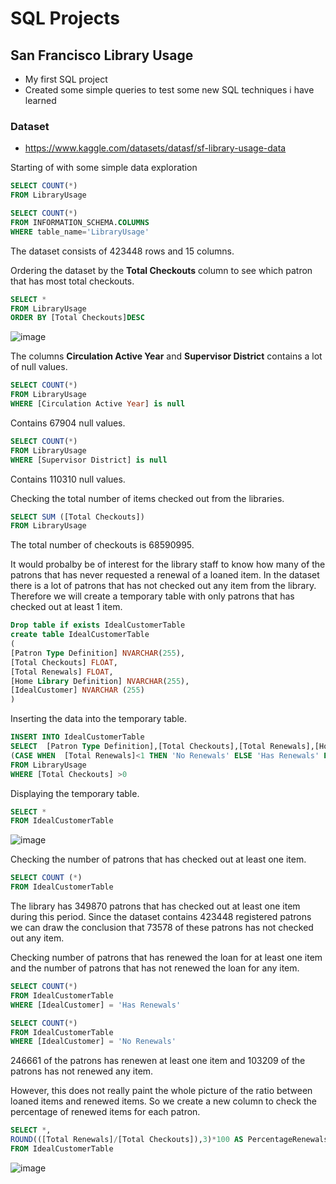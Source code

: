 # SQL Projects
 

## San Francisco Library Usage
- My first SQL project
- Created some simple queries to test some new SQL techniques i have learned
### Dataset 
- https://www.kaggle.com/datasets/datasf/sf-library-usage-data 

Starting of with some simple data exploration 

````sql
SELECT COUNT(*)
FROM LibraryUsage

SELECT COUNT(*)
FROM INFORMATION_SCHEMA.COLUMNS
WHERE table_name='LibraryUsage'
````
The dataset consists of 423448 rows and 15 columns.

Ordering the dataset by the **Total Checkouts** column to see which patron that has most total checkouts. 

````sql
SELECT *
FROM LibraryUsage
ORDER BY [Total Checkouts]DESC

````

![image](https://user-images.githubusercontent.com/114582898/198070126-817ba401-312a-475f-b103-cd91134d0e94.png)


 The columns **Circulation Active Year** and  **Supervisor District** contains a lot of null values. 


````sql
SELECT COUNT(*)
FROM LibraryUsage
WHERE [Circulation Active Year] is null 
````
 Contains 67904 null values. 
 
 
````sql
SELECT COUNT(*)
FROM LibraryUsage
WHERE [Supervisor District] is null

````
Contains 110310 null values. 

Checking the total number of items checked out from the libraries. 

````sql
SELECT SUM ([Total Checkouts])
FROM LibraryUsage
````
The total number of checkouts is 68590995.

It would probalby be of interest for the library staff to know how many of the patrons that 
has never requested a renewal of a loaned item. 
In the dataset there is a lot of patrons that has not checked out any item from the library.
Therefore we will create a temporary table with only patrons that has checked out at least 1 item. 

````sql
Drop table if exists IdealCustomerTable
create table IdealCustomerTable
(
[Patron Type Definition] NVARCHAR(255),
[Total Checkouts] FLOAT,
[Total Renewals] FLOAT,
[Home Library Definition] NVARCHAR(255),
[IdealCustomer] NVARCHAR (255)
)
````
Inserting the data into the temporary table.

````sql
INSERT INTO IdealCustomerTable
SELECT 	[Patron Type Definition],[Total Checkouts],[Total Renewals],[Home Library Definition],
(CASE WHEN  [Total Renewals]<1 THEN 'No Renewals' ELSE 'Has Renewals' END) as IdealCustomer 
FROM LibraryUsage
WHERE [Total Checkouts] >0

````

Displaying the temporary table.
````sql
SELECT *
FROM IdealCustomerTable
````
![image](https://user-images.githubusercontent.com/114582898/198223388-9504736f-6f2c-4fb2-9216-48b44088b976.png)

Checking the number of patrons that has checked out at least one item. 
````sql
SELECT COUNT (*)
FROM IdealCustomerTable
````

The library has 349870 patrons that has checked out at least one item during this period.
Since the dataset contains 423448 registered patrons we can draw the conclusion that 73578 of these patrons has not checked out any item. 

Checking number of patrons that has renewed the loan for at least one item and the number of patrons that has not renewed the loan for any item.
````sql
SELECT COUNT(*)
FROM IdealCustomerTable
WHERE [IdealCustomer] = 'Has Renewals'

SELECT COUNT(*)
FROM IdealCustomerTable
WHERE [IdealCustomer] = 'No Renewals'
````
 246661 of the patrons has renewen at least one item and 103209 of the patrons has not renewed any item. 
 
 However, this does not really paint the whole picture of the ratio between loaned items and renewed items. 
 So we create a new column to check the percentage of renewed items for each patron. 
 
 ````sql
 SELECT *,
ROUND(([Total Renewals]/[Total Checkouts]),3)*100 AS PercentageRenewals
FROM IdealCustomerTable
 ````
 ![image](https://user-images.githubusercontent.com/114582898/198242016-01ac32ab-2615-4a11-a925-8b34cf7489e2.png)

 








